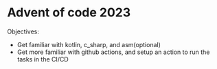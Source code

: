 # Advent of code 2023

Objectives:
- Get familiar with kotlin, c_sharp, and asm(optional)
- Get more familiar with github actions, and setup an action to run the tasks in the CI/CD
